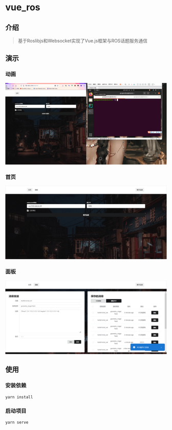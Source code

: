 # vue_ros

## 介绍

> 基于Roslibjs和Websocket实现了Vue.js框架与ROS话题服务通信

## 演示

### 动画

![](screenshots/动画.gif)

### 首页

![](screenshots/首页.png)

### 面板

![](screenshots/面板.png)

## 使用

### 安装依赖

```
yarn install
```

### 启动项目

```
yarn serve
```



